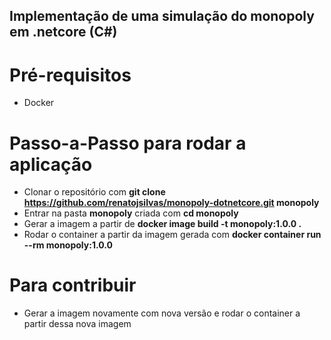 ## Implementação de uma simulação do monopoly em .netcore (C#)

# Pré-requisitos
* Docker

# Passo-a-Passo para rodar a aplicação
* Clonar o repositório com **git clone https://github.com/renatojsilvas/monopoly-dotnetcore.git monopoly**
* Entrar na pasta **monopoly** criada com **cd monopoly**
* Gerar a imagem a partir de **docker image build -t monopoly:1.0.0 .**
* Rodar o container a partir da imagem gerada com **docker container run --rm monopoly:1.0.0**

# Para contribuir
* Gerar a imagem novamente com nova versão e rodar o container a partir dessa nova imagem




